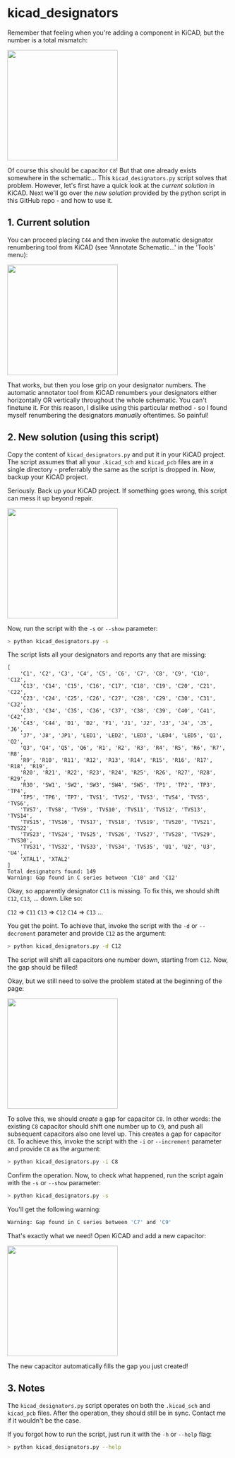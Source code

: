 # kicad_designators

Remember that feeling when you're adding a component in KiCAD, but the number is a total mismatch:

<img width="250" src="https://github.com/kristofmulier/kicad_designators/assets/19362684/2f1de496-a5ad-472a-a357-b2e1e30bf2fe">

Of course this should be capacitor `C8`! But that one already exists somewhere in the schematic... This `kicad_designators.py` script solves that problem. However, let's first have a quick look at the *current solution* in KiCAD. Next we'll go over the *new solution* provided by the python script in this GitHub repo - and how to use it.


## 1. Current solution

You can proceed placing `C44` and then invoke the automatic designator renumbering tool from KiCAD (see 'Annotate Schematic...' in the 'Tools' menu):

<img width="250" src="https://github.com/kristofmulier/kicad_designators/assets/19362684/303b1d87-6496-474a-bf48-cda11b58336b">

That works, but then you lose grip on your designator numbers. The automatic annotator tool from KiCAD renumbers your designators either horizontally OR vertically throughout the whole schematic. You can't finetune it. For this reason, I dislike using this particular method - so I found myself renumbering the designators *manually* oftentimes. So painful!

## 2. New solution (using this script)

Copy the content of `kicad_designators.py` and put it in your KiCAD project. The script assumes that all your `.kicad_sch` and `kicad_pcb` files are in a single directory - preferrably the same as the script is dropped in. Now, backup your KiCAD project.

Seriously. Back up your KiCAD project. If something goes wrong, this script can mess it up beyond repair.

<img width="250" src="https://github.com/kristofmulier/kicad_designators/assets/19362684/2ea1db79-e75f-4fc9-8bc1-94ba0cb5dbd8">

Now, run the script with the `-s` or `--show` parameter:

```sh
> python kicad_designators.py -s
```

The script lists all your designators and reports any that are missing:
```
[
    'C1', 'C2', 'C3', 'C4', 'C5', 'C6', 'C7', 'C8', 'C9', 'C10', 'C12',
    'C13', 'C14', 'C15', 'C16', 'C17', 'C18', 'C19', 'C20', 'C21', 'C22',
    'C23', 'C24', 'C25', 'C26', 'C27', 'C28', 'C29', 'C30', 'C31', 'C32',
    'C33', 'C34', 'C35', 'C36', 'C37', 'C38', 'C39', 'C40', 'C41', 'C42',
    'C43', 'C44', 'D1', 'D2', 'F1', 'J1', 'J2', 'J3', 'J4', 'J5', 'J6',
    'J7', 'J8', 'JP1', 'LED1', 'LED2', 'LED3', 'LED4', 'LED5', 'Q1', 'Q2',
    'Q3', 'Q4', 'Q5', 'Q6', 'R1', 'R2', 'R3', 'R4', 'R5', 'R6', 'R7', 'R8',
    'R9', 'R10', 'R11', 'R12', 'R13', 'R14', 'R15', 'R16', 'R17', 'R18', 'R19',
    'R20', 'R21', 'R22', 'R23', 'R24', 'R25', 'R26', 'R27', 'R28', 'R29',
    'R30', 'SW1', 'SW2', 'SW3', 'SW4', 'SW5', 'TP1', 'TP2', 'TP3', 'TP4',
    'TP5', 'TP6', 'TP7', 'TVS1', 'TVS2', 'TVS3', 'TVS4', 'TVS5', 'TVS6',
    'TVS7', 'TVS8', 'TVS9', 'TVS10', 'TVS11', 'TVS12', 'TVS13', 'TVS14',
    'TVS15', 'TVS16', 'TVS17', 'TVS18', 'TVS19', 'TVS20', 'TVS21', 'TVS22',
    'TVS23', 'TVS24', 'TVS25', 'TVS26', 'TVS27', 'TVS28', 'TVS29', 'TVS30',
    'TVS31', 'TVS32', 'TVS33', 'TVS34', 'TVS35', 'U1', 'U2', 'U3', 'U4',
    'XTAL1', 'XTAL2'
]
Total designators found: 149
Warning: Gap found in C series between 'C10' and 'C12'
```

Okay, so apparently designator `C11` is missing. To fix this, we should shift `C12`, `C13`, ... down. Like so:

`C12` => `C11`
`C13` => `C12`
`C14` => `C13`
...

You get the point. To achieve that, invoke the script with the `-d` or `--decrement` parameter and provide `C12` as the argument:

```sh
> python kicad_designators.py -d C12
```

The script will shift all capacitors one number down, starting from `C12`. Now, the gap should be filled!

Okay, but we still need to solve the problem stated at the beginning of the page:

<img width="250" src="https://github.com/kristofmulier/kicad_designators/assets/19362684/2f1de496-a5ad-472a-a357-b2e1e30bf2fe">

To solve this, we should *create* a gap for capacitor `C8`. In other words: the existing `C8` capacitor should shift one number up to `C9`, and push all subsequent capacitors also one level up. This creates a gap for capacitor `C8`. To achieve this, invoke the script with the `-i` or `--increment` parameter and provide `C8` as the argument:

```sh
> python kicad_designators.py -i C8
```

Confirm the operation. Now, to check what happened, run the script again with the `-s` or `--show` parameter:

```sh
> python kicad_designators.py -s
```

You'll get the following warning:

```sh
Warning: Gap found in C series between 'C7' and 'C9'
```

That's exactly what we need! Open KiCAD and add a new capacitor:

<img width="250" src="https://github.com/kristofmulier/kicad_designators/assets/19362684/4d8b7777-12f0-4646-bd47-bdb3270a1ff4">

The new capacitor automatically fills the gap you just created!

## 3. Notes

The `kicad_designators.py` script operates on both the `.kicad_sch` and `kicad_pcb` files. After the operation, they should still be in sync. Contact me if it wouldn't be the case.

If you forgot how to run the script, just run it with the `-h` or `--help` flag:

```sh
> python kicad_designators.py --help
```

